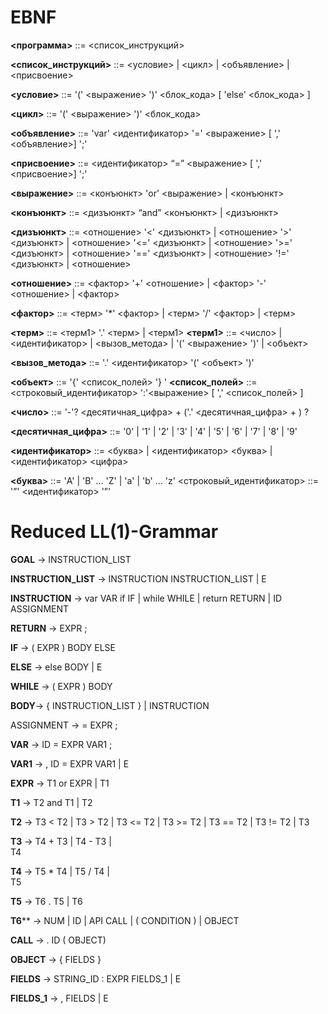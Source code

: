 # EBNF
**<программа>** ::= <список_инструкций>

**<список_инструкций>** ::= <условие> | 
  <цикл> |
  <объявление> | 
  <присвоение>
  
**<условие>** ::= '(' <выражение> ')' <блок_кода> [ 'else' <блок_кода> ]

**<цикл>** ::= '(' <выражение> ')' <блок_кода>

**<объявление>** ::= 'var' <идентификатор> '=' <выражение> [ ',' <объявление>] ';'

**<присвоение>** ::= <идентификатор> “=” <выражение> [ ',' <присвоение>] ';'

**<выражение>** ::= <конъюнкт> 'or' <выражение> | <конъюнкт>

**<конъюнкт>** ::= <дизъюнкт> “and” <конъюнкт> | <дизъюнкт>

**<дизъюнкт>** ::= <отношение> '<' <дизъюнкт> |
  <отношение> '>' <дизъюнкт> |
  <отношение> '<=' <дизъюнкт> |
  <отношение> '>=' <дизъюнкт> |
  <отношение> '==' <дизъюнкт> |
  <отношение> '!=' <дизъюнкт> |
  <отношение>
  
**<отношение>** ::= <фактор> '+' <отношение> |
    <фактор> '-' <отношение> |
    <фактор>
    
**<фактор>** ::= <терм> '*' <фактор> |
       <терм> '/' <фактор> |
       <терм>
       
**<терм>** ::= <терм1> '.' <терм> | <терм1>
**<терм1>** ::= <число> |
                      <идентификатор> |
                      <вызов_метода> |
                      '(' <выражение> ')' |
                      <объект>
		      
**<вызов_метода>** ::= '.' <идентификатор>  '(' <объект> ')'

**<объект>** ::= '{' <список_полей> '}
'
**<список_полей>** ::= <строковый_идентификатор> ':'<выражение> [ ',' <список_полей> ]  

**<число>** ::= '-'? <десятичная_цифра> + ('.' <десятичная_цифра> + ) ?

**<десятичная_цифра>** ::= '0' | '1' | '2' | '3' | '4' | '5' | '6' | '7' | '8' | '9'

**<идентификатор>** ::= <буква> | <идентификатор> <буква> | <идентификатор> <цифра>
					
**<буква>** ::= 'A' | 'B' … 'Z' | 'a' | 'b' … 'z'
<строковый_идентификатор> ::= '”' <идентификатор> '”'

# Reduced LL(1)-Grammar
**GOAL** -> INSTRUCTION_LIST

**INSTRUCTION_LIST** -> 
	INSTRUCTION INSTRUCTION_LIST |
	E	

**INSTRUCTION** -> 
	var VAR
	if IF |
	while WHILE |
	return RETURN |
	ID ASSIGNMENT

**RETURN** -> EXPR ;

**IF** -> ( EXPR ) BODY ELSE

**ELSE** -> else BODY |
	E

**WHILE** -> ( EXPR ) BODY 

**BODY**-> { INSTRUCTION_LIST } |
	INSTRUCTION

ASSIGNMENT -> = EXPR ;

**VAR** -> ID = EXPR VAR1 ;

**VAR1** -> , ID = EXPR VAR1 |
		        E

**EXPR**  ->  T1 or EXPR |
 	         T1

**T1**   ->   T2 and T1 | 
    T2

**T2**   ->   T3 < T2 | 
    T3 > T2 | 
    T3 <= T2 | 
    T3 >= T2 | 
    T3 == T2 | 
    T3 != T2 | 
    T3

**T3**   ->   T4 + T3 |
   T4 - T3 |  
   T4
   
**T4**   ->   T5 * T4 |
    T5 / T4 |  
    T5
    
**T5**   ->   T6 . T5 |
    T6
    
**T6**** ->   NUM |
  ID |
  API CALL |
  ( CONDITION ) |
  OBJECT

**CALL** -> . ID ( OBJECT)	

**OBJECT** -> { FIELDS }

**FIELDS** -> STRING_ID : EXPR FIELDS_1 | 
E

**FIELDS_1** -> , FIELDS |
   E

